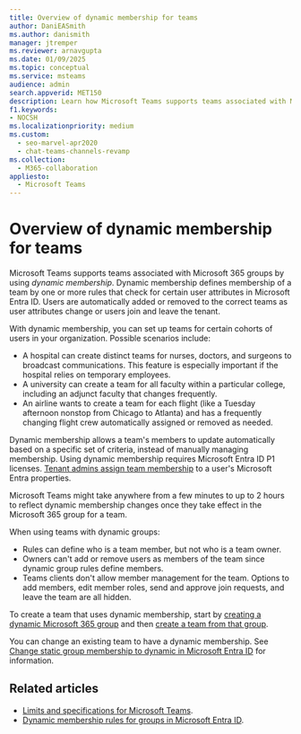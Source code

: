 ```yaml
---
title: Overview of dynamic membership for teams
author: DaniEASmith
ms.author: danismith
manager: jtremper
ms.reviewer: arnavgupta
ms.date: 01/09/2025
ms.topic: conceptual
ms.service: msteams
audience: admin
search.appverid: MET150
description: Learn how Microsoft Teams supports teams associated with Microsoft 365 groups by using dynamic membership.
f1.keywords:
- NOCSH
ms.localizationpriority: medium
ms.custom: 
  - seo-marvel-apr2020
  - chat-teams-channels-revamp
ms.collection: 
  - M365-collaboration
appliesto: 
  - Microsoft Teams
---
```


# Overview of dynamic membership for teams

Microsoft Teams supports teams associated with Microsoft 365 groups by using *dynamic membership*. Dynamic membership defines membership of a team by one or more rules that check for certain user attributes in Microsoft Entra ID. Users are automatically added or removed to the correct teams as user attributes change or users join and leave the tenant.

With dynamic membership, you can set up teams for certain cohorts of users in your organization. Possible scenarios include:

- A hospital can create distinct teams for nurses, doctors, and surgeons to broadcast communications. This feature is especially important if the hospital relies on temporary employees.
- A university can create a team for all faculty within a particular college, including an adjunct faculty that changes frequently.
- An airline wants to create a team for each flight (like a Tuesday afternoon nonstop from Chicago to Atlanta) and has a frequently changing flight crew automatically assigned or removed as needed.

Dynamic membership allows a team's members to update automatically based on a specific set of criteria, instead of manually managing membership. Using dynamic membership requires Microsoft Entra ID P1 licenses. [Tenant admins assign team membership](/azure/active-directory/users-groups-roles/groups-dynamic-membership) to a user's Microsoft Entra properties.

Microsoft Teams might take anywhere from a few minutes to up to 2 hours to reflect dynamic membership changes once they take effect in the Microsoft 365 group for a team.

When using teams with dynamic groups:

- Rules can define who is a team member, but not who is a team owner.
- Owners can't add or remove users as members of the team since dynamic group rules define members.
- Teams clients don't allow member management for the team. Options to add members, edit member roles, send and approve join requests, and leave the team are all hidden.

To create a team that uses dynamic membership, start by [creating a dynamic Microsoft 365 group](/azure/active-directory/users-groups-roles/groups-create-rule) and then [create a team from that group](https://support.microsoft.com/office/create-a-team-from-an-existing-group-24ec428e-40d7-4a1a-ab87-29be7d145865).

You can change an existing team to have a dynamic membership. See [Change static group membership to dynamic in Microsoft Entra ID](/azure/active-directory/users-groups-roles/groups-change-type) for information.

## Related articles

- [Limits and specifications for Microsoft Teams](limits-specifications-teams.md).
- [Dynamic membership rules for groups in Microsoft Entra ID](/azure/active-directory/users-groups-roles/groups-dynamic-membership).
